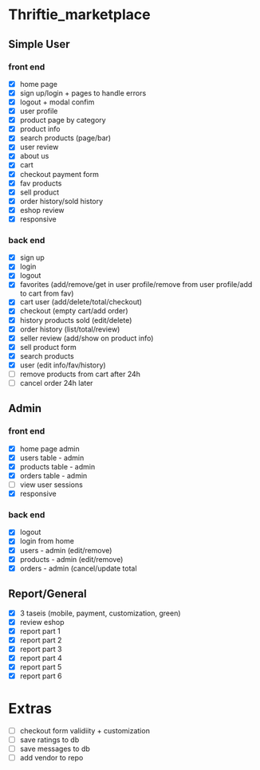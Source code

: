 # Thriftie_marketplace

## Simple User
### front end
- [x] home page
- [x] sign up/login + pages to handle errors
- [x] logout + modal confim
- [x] user profile
- [x] product page by category
- [x] product info
- [x] search products (page/bar)
- [x] user review
- [x] about us
- [x] cart
- [x] checkout payment form
- [x] fav products
- [x] sell product
- [x] order history/sold history
- [x] eshop review
- [x] responsive

### back end
- [x] sign up 
- [x] login
- [x] logout
- [x] favorites (add/remove/get in user profile/remove from user profile/add to cart from fav)
- [x] cart user (add/delete/total/checkout)
- [x] checkout (empty cart/add order)
- [x] history products sold (edit/delete)
- [x] order history (list/total/review)
- [x] seller review (add/show on product info)
- [x] sell product form
- [x] search products
- [x] user (edit info/fav/history)
- [ ] remove products from cart after 24h
- [ ] cancel order 24h later

## Admin 
### front end
- [x] home page admin
- [x] users table - admin
- [x] products table - admin
- [x] orders table - admin
- [ ] view user sessions
- [x] responsive

### back end
- [x] logout
- [x] login from home
- [x] users - admin (edit/remove)
- [x] products - admin (edit/remove)
- [x] orders - admin (cancel/update total

## Report/General
- [x] 3 taseis (mobile, payment, customization, green)
- [x] review eshop
- [x] report part 1
- [x] report part 2
- [x] report part 3 
- [x] report part 4 
- [x] report part 5 
- [x] report part 6

# Extras
- [ ] checkout form validiity + customization
- [ ] save ratings to db
- [ ] save messages to db
- [ ] add vendor to repo
